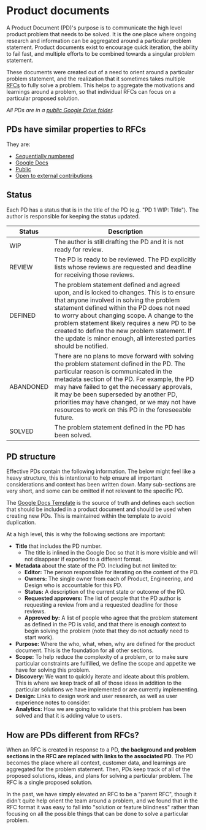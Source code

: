 # Product documents

A Product Document (PD)'s purpose is to communicate the high level product problem that needs to be solved. It is the one place where ongoing research and information can be aggregated around a particular problem statement. Product documents exist to encourage quick iteration, the ability to fail fast, and multiple efforts to be combined towards a singular problem statement.

These documents were created out of a need to orient around a particular problem statement, and the realization that it sometimes takes multiple [RFCs](../../communication/rfcs/index.md) to fully solve a problem. This helps to aggregate the motivations and learnings around a problem, so that individual RFCs can focus on a particular proposed solution.

_All PDs are in a [public Google Drive folder](https://drive.google.com/drive/folders/1UbuN9izpTj7ppJiduKI5tid8GEFuAiEx)._

## PDs have similar properties to RFCs

They are:

- [Sequentially numbered](../../company-info-and-process/communication/rfcs/index.md#rfcs-are-sequentially-numbered)
- [Google Docs](../../company-info-and-process/communication/rfcs/index.md#rfcs-are-google-docs)
- [Public](../../company-info-and-process/communication/rfcs/index.md#rfcs-are-public)
- [Open to external contributions](../../company-info-and-process/communication/rfcs/index.md#external-contributors)

## Status

Each PD has a status that is in the title of the PD (e.g. "PD 1 WIP: Title"). The author is responsible for keeping the status updated.

| Status    | Description                                                                                                                                                                                                                                                                                                                                                                                                 |
| --------- | ----------------------------------------------------------------------------------------------------------------------------------------------------------------------------------------------------------------------------------------------------------------------------------------------------------------------------------------------------------------------------------------------------------- |
| WIP       | The author is still drafting the PD and it is not ready for review.                                                                                                                                                                                                                                                                                                                                         |
| REVIEW    | The PD is ready to be reviewed. The PD explicitly lists whose reviews are requested and deadline for receiving those reviews.                                                                                                                                                                                                                                                                               |
| DEFINED   | The problem statement defined and agreed upon, and is locked to changes. This is to ensure that anyone involved in solving the problem statement defined within the PD does not need to worry about changing scope. A change to the problem statement likely requires a new PD to be created to define the new problem statement. If the update is minor enough, all interested parties should be notified. |
| ABANDONED | There are no plans to move forward with solving the problem statement defined in the PD. The particular reason is communicated in the metadata section of the PD. For example, the PD may have failed to get the necessary approvals, it may be been superseded by another PD, priorities may have changed, or we may not have resources to work on this PD in the foreseeable future.                      |
| SOLVED    | The problem statement defined in the PD has been solved.                                                                                                                                                                                                                                                                                                                                                    |

## PD structure

Effective PDs contain the following information. The below might feel like a heavy structure, this is intentional to help ensure all important considerations and context has been written down. Many sub-sections are very short, and some can be omitted if not relevant to the specific PD.

The [Google Docs Template](https://docs.google.com/document/d/1MBZxnRlDG69Fyvzpai5rBqxizvX5zVeZiUe6z7VZrjk/edit?usp=sharing) is the source of truth and defines each section that should be included in a product document and should be used when creating new PDs. This is maintained within the template to avoid duplication.

At a high level, this is why the following sections are important:

- **Title** that includes the PD number.
  - The title is inlined in the Google Doc so that it is more visible and will not disappear if exported to a different format.
- **Metadata** about the state of the PD. Including but not limited to:
  - **Editor:** The person responsible for iterating on the content of the PD.
  - **Owners:** The single owner from each of Product, Engineering, and Design who is accountable for this PD.
  - **Status:** A description of the current state or outcome of the PD.
  - **Requested approvers:** The list of people that the PD author is requesting a review from and a requested deadline for those reviews.
  - **Approved by:** A list of people who agree that the problem statement as defined in the PD is valid, and that there is enough context to begin solving the problem (note that they do not _actually_ need to start work).
- **Purpose:** Where the who, what, when, why are defined for the product document. This is the foundation for all other sections.
- **Scope:** To help reduce the complexity of a problem, or to make sure particular constraints are fulfilled, we define the scope and appetite we have for solving this problem.
- **Discovery:** We want to quickly iterate and ideate about this problem. This is where we keep track of all of those ideas in addition to the particular solutions we have implemented or are currently implementing.
- **Design:** Links to design work and user research, as well as user experience notes to consider.
- **Analytics:** How we are going to validate that this problem has been solved and that it is adding value to users.

## How are PDs different from RFCs?

When an RFC is created in response to a PD, **the background and problem sections in the RFC are replaced with links to the associated PD**. The PD becomes the place where all context, customer data, and learnings are aggregated for the problem statement. Then, PDs keep track of all of the proposed solutions, ideas, and plans for solving a particular problem. The RFC is a single proposed solution.

In the past, we have simply elevated an RFC to be a "parent RFC", though it didn't quite help orient the team around a problem, and we found that in the RFC format it was easy to fall into "solution or feature blindness" rather than focusing on all the possible things that can be done to solve a particular problem.
